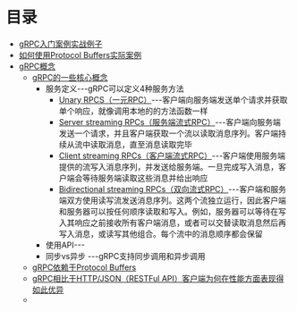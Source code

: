 

# 目录
 * [gRPC入门案例实战例子](https://weread.qq.com/web/reader/71d32370716443e271df020k2023270027b202cb962a56f)
 * [如何使用Protocol Buffers实际案例](https://weread.qq.com/web/reader/71d32370716443e271df020kda432420278da4fb5c6e9ad)
 * [gRPC概念 ](https://weread.qq.com/web/reader/71d32370716443e271df020keb132680275eb160de1d35c)
    * [gRPC的一些核心概念 ](https://weread.qq.com/web/reader/71d32370716443e271df020k5ef32bd02765ef0599381f7)
      * 服务定义---gRPC可以定义4种服务方法
        * [Unary RPCS（一元RPC）](https://weread.qq.com/web/reader/71d32370716443e271df020k07e323f027707e1cd7dc674)---客户端向服务端发送单个请求并获取单个响应，就像调用本地的的方法函数一样 
        * [Server streaming RPCs（服务端流式RPC）](https://weread.qq.com/web/reader/71d32370716443e271df020k07e323f027707e1cd7dc674)---客户端向服务端发送一个请求，并且客户端获取一个流以读取消息序列。客户端持续从流中读取消息，直至消息读取完毕
        * [Client streaming RPCs（客户端流式RPC）](https://weread.qq.com/web/reader/71d32370716443e271df020k07e323f027707e1cd7dc674)---客户端使用服务端提供的流写入消息序列，并发送给服务端。一旦完成写入消息，客户端会等待服务端读取这些消息并给出响应
        * [Bidirectional streaming RPCs（双向流式RPC）](https://weread.qq.com/web/reader/71d32370716443e271df020k07e323f027707e1cd7dc674)---客户端和服务端双方使用读写流发送消息序列。这两个流独立运行，因此客户端和服务器可以按任何顺序读取和写入。例如，服务器可以等待在写入其响应之前接收所有客户端消息，或者可以交替读取消息然后再写入消息，或读写其他组合。每个流中的消息顺序都会保留
      * 使用API---
      *  同步vs异步 ---gRPC支持同步调用和异步调用
    * [gRPC依赖于Protocol Buffers](https://weread.qq.com/web/reader/71d32370716443e271df020kda432420278da4fb5c6e9ad)
    * [gRPC相比于HTTP/JSON（RESTFul API）客户端为何在性能方面表现得如此优异 ](https://weread.qq.com/web/reader/71d32370716443e271df020kc45328f0274c45147dee704)
    * 
